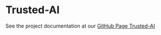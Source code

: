 # Trusted-AI

See the project documentation at our [GitHub Page Trusted-AI](https://joelleupp.github.io/Trusted-AI/)
